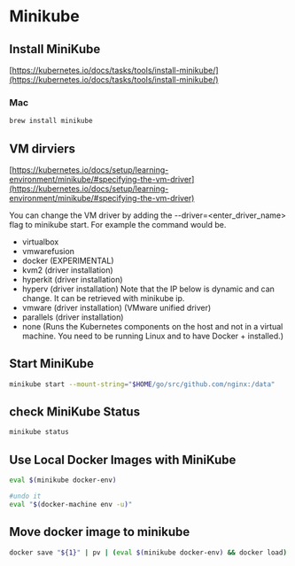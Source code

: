 # Minikube

## Install MiniKube

[https://kubernetes.io/docs/tasks/tools/install-minikube/](https://kubernetes.io/docs/tasks/tools/install-minikube/)

### Mac

```bash
brew install minikube
```

## VM dirviers

[https://kubernetes.io/docs/setup/learning-environment/minikube/#specifying-the-vm-driver](https://kubernetes.io/docs/setup/learning-environment/minikube/#specifying-the-vm-driver)

You can change the VM driver by adding the --driver=<enter_driver_name> flag to minikube start. For example the command would be.

+ virtualbox
+ vmwarefusion
+ docker (EXPERIMENTAL)
+ kvm2 (driver installation)
+ hyperkit (driver installation)
+ hyperv (driver installation) Note that the IP below is dynamic and can change. It can be retrieved with minikube ip.
+ vmware (driver installation) (VMware unified driver)
+ parallels (driver installation)
+ none (Runs the Kubernetes components on the host and not in a virtual machine. You need to be running Linux and to have Docker + installed.)

## Start MiniKube

```bash
minikube start --mount-string="$HOME/go/src/github.com/nginx:/data"
```

## check MiniKube Status

```bash
minikube status
```

## Use Local Docker Images with MiniKube

```bash
eval $(minikube docker-env)

#undo it
eval "$(docker-machine env -u)"
```

## Move docker image to minikube

```bash
docker save "${1}" | pv | (eval $(minikube docker-env) && docker load)
```
